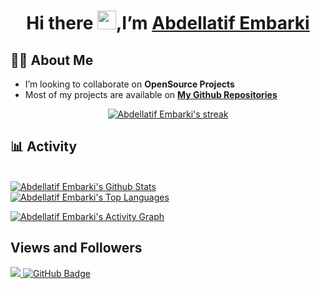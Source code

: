 <h1 align="center">Hi there <img src="https://raw.githubusercontent.com/MartinHeinz/MartinHeinz/master/wave.gif" width="30px">,I’m  <a href="https://www.linkedin.com/in/abdellatifembarki/">Abdellatif Embarki</a></h1>


## 🙋‍♂️ About Me

- I’m looking to collaborate on **OpenSource Projects**
- Most of my projects are available on **[My Github Repositories](https://github.com/abdellatif-embarki?tab=repositories)**


<p align="center">
    <a href="https://github.com/abdellatif-embarki/github-readme-streak-stats">
        <img title="🔥 Get streak stats for your profile at git.io/streak-stats" alt="Abdellatif Embarki's streak" src="https://github-readme-streak-stats.herokuapp.com/?user=abdellatif-embarki&theme=black-ice&hide_border=true&stroke=0000&background=060A0CD0"/>
    </a>
</p>


## 📊 Activity
  <br/>
    <a href="https://github.com/abdellatif-embarki/github-readme-stats"><img alt="Abdellatif Embarki's Github Stats" src="https://github-readme-stats.vercel.app/api?username=abdellatif-embarki&show_icons=true&count_private=true&theme=react&hide_border=true&bg_color=0D1117" /></a>
    <br/>
  <a href="https://github.com/abdellatif-embarki/github-readme-stats"><img alt="Abdellatif Embarki's Top Languages" src="https://github-readme-stats.vercel.app/api/top-langs/?username=abdellatif-embarki&langs_count=8&count_private=true&layout=compact&theme=react&hide_border=true&bg_color=0D1117" /></a>
  <br/>


<a href="https://github.com/abdellatif-embarki/github-readme-activity-graph"><img alt="Abdellatif Embarki's Activity Graph" src="https://activity-graph.herokuapp.com/graph?username=abdellatif-embarki&bg_color=0D1117&color=5BCDEC&line=5BCDEC&point=FFFFFF&hide_border=true" /></a>


## Views and Followers

<a href="https://github.com/Meghna-DAS/github-profile-views-counter">
    <img src="https://komarev.com/ghpvc/?username=abdellatif-embarki">
</a>
<a href="https://github.com/abdellatif-embarki?tab=followers"><img src="https://img.shields.io/github/followers/abdellatif-embarki?label=Followers&style=social" alt="GitHub Badge"></a>
